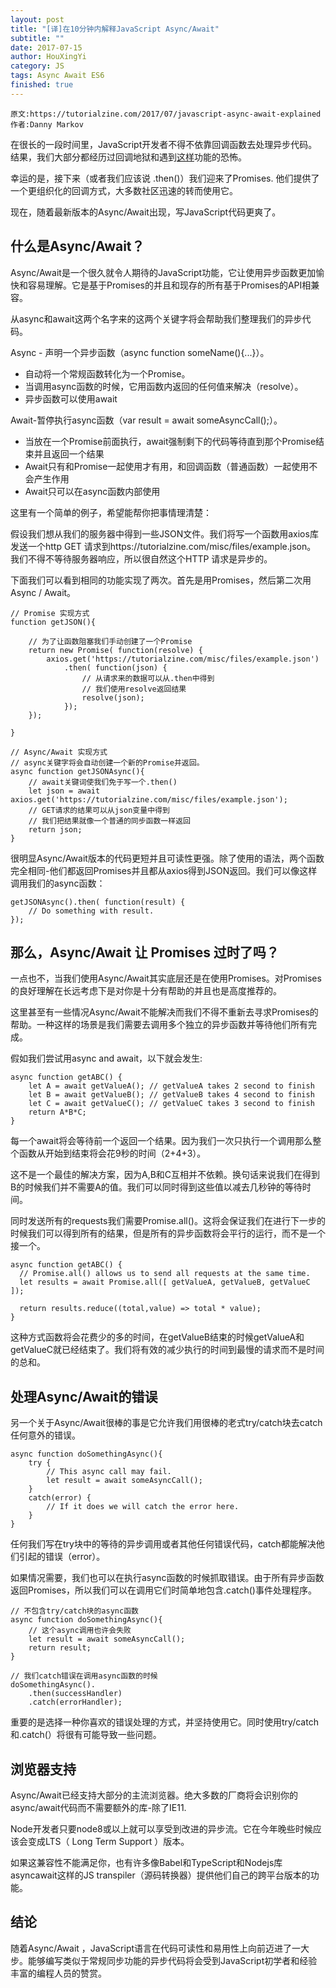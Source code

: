 ```yaml
---
layout: post
title: "[译]在10分钟内解释JavaScript Async/Await"
subtitle: ""
date: 2017-07-15
author: HouXingYi
category: JS
tags: Async Await ES6
finished: true
---
```


```
原文:https://tutorialzine.com/2017/07/javascript-async-await-explained
作者:Danny Markov
```
在很长的一段时间里，JavaScript开发者不得不依靠回调函数去处理异步代码。结果，我们大部分都经历过回调地狱和遇到[这样](https://tutorialzine.com/media/2017/07/callback-hell.jpg)功能的恐怖。

幸运的是，接下来（或者我们应该说 .then()）我们迎来了Promises. 他们提供了一个更组织化的回调方式，大多数社区迅速的转而使用它。

现在，随着最新版本的Async/Await出现，写JavaScript代码更爽了。


## 什么是Async/Await？

Async/Await是一个很久就令人期待的JavaScript功能，它让使用异步函数更加愉快和容易理解。它是基于Promises的并且和现存的所有基于Promises的API相兼容。

从async和await这两个名字来的这两个关键字将会帮助我们整理我们的异步代码。

Async - 声明一个异步函数（async function someName(){...}）。

* 自动将一个常规函数转化为一个Promise。
* 当调用async函数的时候，它用函数内返回的任何值来解决（resolve）。
* 异步函数可以使用await

Await-暂停执行async函数（var result = await someAsyncCall();）。

* 当放在一个Promise前面执行，await强制剩下的代码等待直到那个Promise结束并且返回一个结果
* Await只有和Promise一起使用才有用，和回调函数（普通函数）一起使用不会产生作用
* Await只可以在async函数内部使用

这里有一个简单的例子，希望能帮你把事情理清楚：

假设我们想从我们的服务器中得到一些JSON文件。我们将写一个函数用axios库发送一个http GET 请求到https://tutorialzine.com/misc/files/example.json。 我们不得不等待服务器响应，所以很自然这个HTTP 请求是异步的。

下面我们可以看到相同的功能实现了两次。首先是用Promises，然后第二次用Async / Await。

```
// Promise 实现方式
function getJSON(){

    // 为了让函数阻塞我们手动创建了一个Promise
    return new Promise( function(resolve) {
        axios.get('https://tutorialzine.com/misc/files/example.json')
            .then( function(json) {
                // 从请求来的数据可以从.then中得到
                // 我们使用resolve返回结果
                resolve(json);
            });
    });

}

// Async/Await 实现方式
// async关键字将会自动创建一个新的Promise并返回。
async function getJSONAsync(){
    // await关键词使我们免于写一个.then()
    let json = await axios.get('https://tutorialzine.com/misc/files/example.json');
    // GET请求的结果可以从json变量中得到
    // 我们把结果就像一个普通的同步函数一样返回
    return json;
}
```

很明显Async/Await版本的代码更短并且可读性更强。除了使用的语法，两个函数完全相同-他们都返回Promises并且都从axios得到JSON返回。我们可以像这样调用我们的async函数：

```
getJSONAsync().then( function(result) {
    // Do something with result.
});
```

## 那么，Async/Await 让 Promises 过时了吗？

一点也不，当我们使用Async/Await其实底层还是在使用Promises。对Promises的良好理解在长远考虑下是对你是十分有帮助的并且也是高度推荐的。

这里甚至有一些情况Async/Await不能解决而我们不得不重新去寻求Promises的帮助。一种这样的场景是我们需要去调用多个独立的异步函数并等待他们所有完成。

假如我们尝试用async and await，以下就会发生:

```
async function getABC() {
    let A = await getValueA(); // getValueA takes 2 second to finish
    let B = await getValueB(); // getValueB takes 4 second to finish
    let C = await getValueC(); // getValueC takes 3 second to finish
    return A*B*C;
}
```

每一个await将会等待前一个返回一个结果。因为我们一次只执行一个调用那么整个函数从开始到结束将会花9秒的时间（2+4+3）。

这不是一个最佳的解决方案，因为A,B和C互相并不依赖。换句话来说我们在得到B的时候我们并不需要A的值。我们可以同时得到这些值以减去几秒钟的等待时间。

同时发送所有的requests我们需要Promise.all()。这将会保证我们在进行下一步的时候我们可以得到所有的结果，但是所有的异步函数将会平行的运行，而不是一个接一个。

```
async function getABC() {
  // Promise.all() allows us to send all requests at the same time. 
  let results = await Promise.all([ getValueA, getValueB, getValueC ]); 

  return results.reduce((total,value) => total * value);
}
```

这种方式函数将会花费少的多的时间，在getValueB结束的时候getValueA和getValueC就已经结束了。我们将有效的减少执行的时间到最慢的请求而不是时间的总和。

## 处理Async/Await的错误

另一个关于Async/Await很棒的事是它允许我们用很棒的老式try/catch块去catch任何意外的错误。

```
async function doSomethingAsync(){
    try {
        // This async call may fail.
        let result = await someAsyncCall();
    }
    catch(error) {
        // If it does we will catch the error here.
    }  
}
```

任何我们写在try块中的等待的异步调用或者其他任何错误代码，catch都能解决他们引起的错误（error）。

如果情况需要，我们也可以在执行async函数的时候抓取错误。由于所有异步函数返回Promises，所以我们可以在调用它们时简单地包含.catch()事件处理程序。

```
// 不包含try/catch块的async函数
async function doSomethingAsync(){
    // 这个async调用也许会失败
    let result = await someAsyncCall();
    return result;  
}

// 我们catch错误在调用async函数的时候
doSomethingAsync().
    .then(successHandler)
    .catch(errorHandler);
```

重要的是选择一种你喜欢的错误处理的方式，并坚持使用它。同时使用try/catch和.catch(）将很有可能导致一些问题。

## 浏览器支持

Async/Await已经支持大部分的主流浏览器。绝大多数的厂商将会识别你的async/await代码而不需要额外的库-除了IE11.

Node开发者只要node8或以上就可以享受到改进的异步流。它在今年晚些时候应该会变成LTS（ Long Term Support ）版本。

如果这兼容性不能满足你，也有许多像Babel和TypeScript和Nodejs库asyncawait这样的JS transpiler（源码转换器）提供他们自己的跨平台版本的功能。

## 结论

随着Async/Await ，JavaScript语言在代码可读性和易用性上向前迈进了一大步。能够编写类似于常规同步功能的异步代码将会受到JavaScript初学者和经验丰富的编程人员的赞赏。

